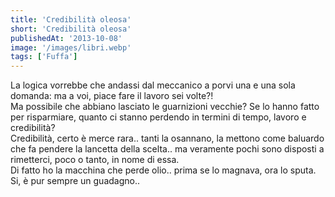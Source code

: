 ```yaml
---
title: 'Credibilità oleosa'
short: 'Credibilità oleosa'
publishedAt: '2013-10-08'
image: '/images/libri.webp'
tags: ['Fuffa']
---
```


La logica vorrebbe che andassi dal meccanico a porvi una e una sola domanda: ma a voi, piace fare il lavoro sei volte?!  
Ma possibile che abbiano lasciato le guarnizioni vecchie? Se lo hanno fatto per risparmiare, quanto ci stanno perdendo in termini di tempo, lavoro e credibilità?  
Credibilità, certo è merce rara.. tanti la osannano, la mettono come baluardo che fa pendere la lancetta della scelta.. ma veramente pochi sono disposti a rimetterci, poco o tanto, in nome di essa.  
Di fatto ho la macchina che perde olio.. prima se lo magnava, ora lo sputa. Si, è pur sempre un guadagno..
